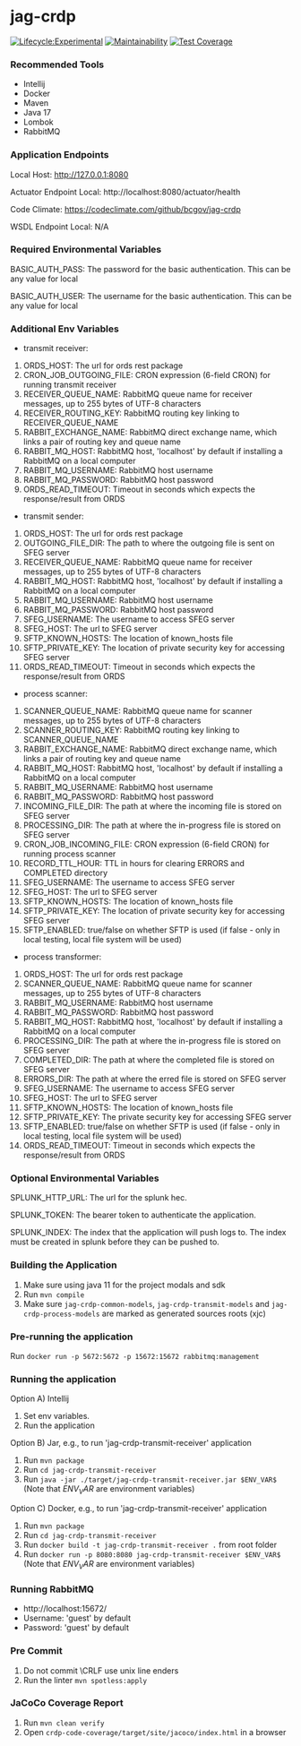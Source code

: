 # jag-crdp

[![Lifecycle:Experimental](https://img.shields.io/badge/Lifecycle-Experimental-339999)](https://github.com/bcgov/jag-crdp)
[![Maintainability](https://api.codeclimate.com/v1/badges/a492f352f279a2d1621e/maintainability)](https://codeclimate.com/github/bcgov/jag-crdp/maintainability)
[![Test Coverage](https://api.codeclimate.com/v1/badges/a492f352f279a2d1621e/test_coverage)](https://codeclimate.com/github/bcgov/jag-crdp/test_coverage)

### Recommended Tools
* Intellij
* Docker
* Maven
* Java 17
* Lombok
* RabbitMQ

### Application Endpoints

Local Host: http://127.0.0.1:8080

Actuator Endpoint Local: http://localhost:8080/actuator/health

Code Climate: https://codeclimate.com/github/bcgov/jag-crdp

WSDL Endpoint Local: N/A

### Required Environmental Variables

BASIC_AUTH_PASS: The password for the basic authentication. This can be any value for local

BASIC_AUTH_USER: The username for the basic authentication. This can be any value for local

### Additional Env Variables
* transmit receiver:
1) ORDS_HOST: The url for ords rest package
2) CRON_JOB_OUTGOING_FILE: CRON expression (6-field CRON) for running transmit receiver
3) RECEIVER_QUEUE_NAME: RabbitMQ queue name for receiver messages, up to 255 bytes of UTF-8 characters
4) RECEIVER_ROUTING_KEY: RabbitMQ routing key linking to RECEIVER_QUEUE_NAME
5) RABBIT_EXCHANGE_NAME: RabbitMQ direct exchange name, which links a pair of routing key and queue name
6) RABBIT_MQ_HOST: RabbitMQ host, 'localhost' by default if installing a RabbitMQ on a local computer
7) RABBIT_MQ_USERNAME: RabbitMQ host username
8) RABBIT_MQ_PASSWORD: RabbitMQ host password
9) ORDS_READ_TIMEOUT: Timeout in seconds which expects the response/result from ORDS

* transmit sender:
1) ORDS_HOST: The url for ords rest package
2) OUTGOING_FILE_DIR: The path to where the outgoing file is sent on SFEG server
3) RECEIVER_QUEUE_NAME: RabbitMQ queue name for receiver messages, up to 255 bytes of UTF-8 characters
4) RABBIT_MQ_HOST: RabbitMQ host, 'localhost' by default if installing a RabbitMQ on a local computer
5) RABBIT_MQ_USERNAME: RabbitMQ host username
6) RABBIT_MQ_PASSWORD: RabbitMQ host password
7) SFEG_USERNAME: The username to access SFEG server
8) SFEG_HOST: The url to SFEG server
9) SFTP_KNOWN_HOSTS: The location of known_hosts file
10) SFTP_PRIVATE_KEY: The location of private security key for accessing SFEG server
11) ORDS_READ_TIMEOUT: Timeout in seconds which expects the response/result from ORDS

* process scanner:
1) SCANNER_QUEUE_NAME: RabbitMQ queue name for scanner messages, up to 255 bytes of UTF-8 characters
2) SCANNER_ROUTING_KEY: RabbitMQ routing key linking to SCANNER_QUEUE_NAME
3) RABBIT_EXCHANGE_NAME: RabbitMQ direct exchange name, which links a pair of routing key and queue name
4) RABBIT_MQ_HOST: RabbitMQ host, 'localhost' by default if installing a RabbitMQ on a local computer
5) RABBIT_MQ_USERNAME: RabbitMQ host username
6) RABBIT_MQ_PASSWORD: RabbitMQ host password
7) INCOMING_FILE_DIR: The path at where the incoming file is stored on SFEG server
8) PROCESSING_DIR: The path at where the in-progress file is stored on SFEG server
9) CRON_JOB_INCOMING_FILE: CRON expression (6-field CRON) for running process scanner
10) RECORD_TTL_HOUR: TTL in hours for clearing ERRORS and COMPLETED directory
11) SFEG_USERNAME: The username to access SFEG server
12) SFEG_HOST: The url to SFEG server
13) SFTP_KNOWN_HOSTS: The location of known_hosts file
14) SFTP_PRIVATE_KEY: The location of private security key for accessing SFEG server
15) SFTP_ENABLED: true/false on whether SFTP is used (if false - only in local testing, local file system will be used)

* process transformer:
1) ORDS_HOST: The url for ords rest package
2) SCANNER_QUEUE_NAME: RabbitMQ queue name for scanner messages, up to 255 bytes of UTF-8 characters
3) RABBIT_MQ_USERNAME: RabbitMQ host username
4) RABBIT_MQ_PASSWORD: RabbitMQ host password
5) RABBIT_MQ_HOST: RabbitMQ host, 'localhost' by default if installing a RabbitMQ on a local computer
6) PROCESSING_DIR: The path at where the in-progress file is stored on SFEG server
7) COMPLETED_DIR: The path at where the completed file is stored on SFEG server
8) ERRORS_DIR: The path at where the erred file is stored on SFEG server
9) SFEG_USERNAME: The username to access SFEG server
10) SFEG_HOST: The url to SFEG server
11) SFTP_KNOWN_HOSTS: The location of known_hosts file
12) SFTP_PRIVATE_KEY: The private security key for accessing SFEG server
13) SFTP_ENABLED: true/false on whether SFTP is used (if false - only in local testing, local file system will be used)
14) ORDS_READ_TIMEOUT: Timeout in seconds which expects the response/result from ORDS

### Optional Environmental Variables
SPLUNK_HTTP_URL: The url for the splunk hec.

SPLUNK_TOKEN: The bearer token to authenticate the application.

SPLUNK_INDEX: The index that the application will push logs to. The index must be created in splunk
before they can be pushed to.

### Building the Application
1) Make sure using java 11 for the project modals and sdk
2) Run ```mvn compile```
3) Make sure ```jag-crdp-common-models```, ```jag-crdp-transmit-models``` and ```jag-crdp-process-models``` are marked as generated sources roots (xjc)

### Pre-running the application
Run ```docker run -p 5672:5672 -p 15672:15672 rabbitmq:management```

### Running the application
Option A) Intellij
1) Set env variables.
2) Run the application

Option B) Jar, e.g., to run 'jag-crdp-transmit-receiver' application
1) Run ```mvn package```
2) Run ```cd jag-crdp-transmit-receiver```
3) Run ```java -jar ./target/jag-crdp-transmit-receiver.jar $ENV_VAR$```  (Note that $ENV_VAR$ are environment variables)

Option C) Docker, e.g., to run 'jag-crdp-transmit-receiver' application
1) Run ```mvn package```
2) Run ```cd jag-crdp-transmit-receiver```
3) Run ```docker build -t jag-crdp-transmit-receiver .``` from root folder
4) Run ```docker run -p 8080:8080 jag-crdp-transmit-receiver $ENV_VAR$```  (Note that $ENV_VAR$ are environment variables)

### Running RabbitMQ
* http://localhost:15672/
* Username: 'guest' by default
* Password: 'guest' by default

### Pre Commit
1) Do not commit \CRLF use unix line enders
2) Run the linter ```mvn spotless:apply```

### JaCoCo Coverage Report
1) Run ```mvn clean verify```
2) Open ```crdp-code-coverage/target/site/jacoco/index.html``` in a browser
